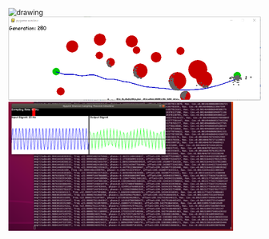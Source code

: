 <img src="https://github.com/estods3/JetTank/blob/master/documentation/linefollowing.gif" alt="drawing" width="300"/><img src="https://github.com/estods3/PathPlanning-withGeneticAI/blob/master/pics/gen280.PNG" alt="drawing" width="850"/><img src="https://github.com/estods3/Sampling-usingNyquistTheorem/blob/master/screenshots/FrequencyGreaterThanNyquist.png" alt="drawing" width="449"/>

<!--
**estods3/estods3** is a ✨ _special_ ✨ repository because its `README.md` (this file) appears on your GitHub profile.
-->
